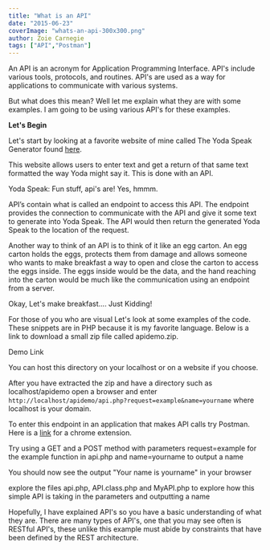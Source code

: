 ```yaml
---
title: "What is an API"
date: "2015-06-23"
coverImage: "whats-an-api-300x300.png"
author: Zoie Carnegie
tags: ["API","Postman"]
---
```


An API is an acronym for Application Programming Interface. API's include various tools, protocols, and routines. API's are used as a way for applications to communicate with various systems.

But what does this mean? Well let me explain what they are with some examples. I am going to be using various API's for these examples.

**Let's Begin**

Let's start by looking at a favorite website of mine called The Yoda Speak Generator found [here](https://lingojam.com/EnglishtoYoda).

This website allows users to enter text and get a return of that same text formatted the way Yoda might say it. This is done with an API.

Yoda Speak: Fun stuff, api's are! Yes, hmmm.

API’s contain what is called an endpoint to access this API. The endpoint provides the connection to communicate with the API and give it some text to generate into Yoda Speak. The API would then return the generated Yoda Speak to the location of the request.

Another way to think of an API is to think of it like an egg carton. An egg carton holds the eggs, protects them from damage and allows someone who wants to make breakfast a way to open and close the carton to access the eggs inside. The eggs inside would be the data, and the hand reaching into the carton would be much like the communication using an endpoint from a server.

Okay, Let's make breakfast.... Just Kidding!

For those of you who are visual Let's look at some examples of the code. These snippets are in PHP because it is my favorite language. Below is a link to download a small zip file called apidemo.zip.

Demo Link

You can host this directory on your localhost or on a website if you choose.

After you have extracted the zip and have a directory such as localhost/apidemo open a browser and enter `http://localhost/apidemo/api.php?request=example&name=yourname` where localhost is your domain.

To enter this endpoint in an application that makes API calls try Postman. Here is a [link](http://www.getpostman.com/) for a chrome extension.

Try using a GET and a POST method with parameters request=example for the example function in api.php and name=yourname to output a name

You should now see the output "Your name is yourname" in your browser

explore the files api.php, API.class.php and MyAPI.php to explore how this simple API is taking in the parameters and outputting a name

Hopefully, I have explained API's so you have a basic understanding of what they are. There are many types of API's, one that you may see often is RESTful API's, these unlike this example must abide by constraints that have been defined by the REST architecture.
